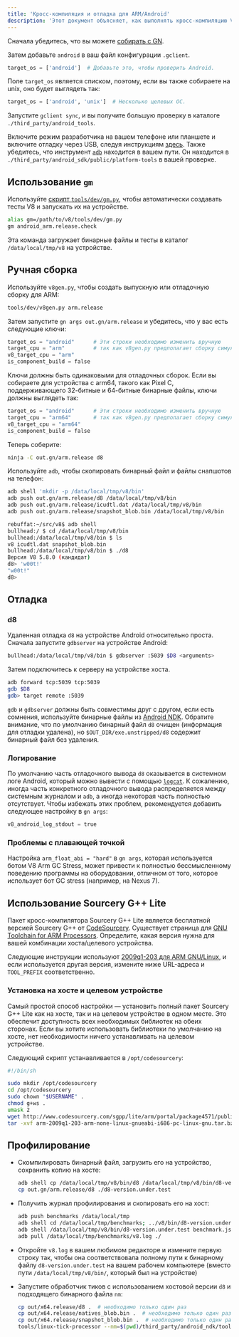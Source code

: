 ```yaml
---
title: 'Кросс-компиляция и отладка для ARM/Android'
description: 'Этот документ объясняет, как выполнять кросс-компиляцию V8 для ARM/Android и как его отлаживать.'
---
```

Сначала убедитесь, что вы можете [собирать с GN](/docs/build-gn).

Затем добавьте `android` в ваш файл конфигурации `.gclient`.

```python
target_os = ['android']  # Добавьте это, чтобы проверить Android.
```

Поле `target_os` является списком, поэтому, если вы также собираете на unix, оно будет выглядеть так:

```python
target_os = ['android', 'unix']  # Несколько целевых ОС.
```

Запустите `gclient sync`, и вы получите большую проверку в каталоге `./third_party/android_tools`.

Включите режим разработчика на вашем телефоне или планшете и включите отладку через USB, следуя инструкциям [здесь](https://developer.android.com/studio/run/device.html). Также убедитесь, что инструмент [`adb`](https://developer.android.com/studio/command-line/adb.html) находится в вашем пути. Он находится в `./third_party/android_sdk/public/platform-tools` в вашей проверке.

## Использование `gm`

Используйте [скрипт `tools/dev/gm.py`](/docs/build-gn#gm), чтобы автоматически создавать тесты V8 и запускать их на устройстве.

```bash
alias gm=/path/to/v8/tools/dev/gm.py
gm android_arm.release.check
```

Эта команда загружает бинарные файлы и тесты в каталог `/data/local/tmp/v8` на устройстве.

## Ручная сборка

Используйте `v8gen.py`, чтобы создать выпускную или отладочную сборку для ARM:

```bash
tools/dev/v8gen.py arm.release
```

Затем запустите `gn args out.gn/arm.release` и убедитесь, что у вас есть следующие ключи:

```python
target_os = "android"      # Эти строки необходимо изменить вручную
target_cpu = "arm"         # так как v8gen.py предполагает сборку симулятора.
v8_target_cpu = "arm"
is_component_build = false
```

Ключи должны быть одинаковыми для отладочных сборок. Если вы собираете для устройства с arm64, такого как Pixel C, поддерживающего 32-битные и 64-битные бинарные файлы, ключи должны выглядеть так:

```python
target_os = "android"      # Эти строки необходимо изменить вручную
target_cpu = "arm64"       # так как v8gen.py предполагает сборку симулятора.
v8_target_cpu = "arm64"
is_component_build = false
```

Теперь соберите:

```bash
ninja -C out.gn/arm.release d8
```

Используйте `adb`, чтобы скопировать бинарный файл и файлы снапшотов на телефон:

```bash
adb shell 'mkdir -p /data/local/tmp/v8/bin'
adb push out.gn/arm.release/d8 /data/local/tmp/v8/bin
adb push out.gn/arm.release/icudtl.dat /data/local/tmp/v8/bin
adb push out.gn/arm.release/snapshot_blob.bin /data/local/tmp/v8/bin
```

```bash
rebuffat:~/src/v8$ adb shell
bullhead:/ $ cd /data/local/tmp/v8/bin
bullhead:/data/local/tmp/v8/bin $ ls
v8 icudtl.dat snapshot_blob.bin
bullhead:/data/local/tmp/v8/bin $ ./d8
Версия V8 5.8.0 (кандидат)
d8> 'w00t!'
"w00t!"
d8>
```

## Отладка

### d8

Удаленная отладка `d8` на устройстве Android относительно проста. Сначала запустите `gdbserver` на устройстве Android:

```bash
bullhead:/data/local/tmp/v8/bin $ gdbserver :5039 $D8 <arguments>
```

Затем подключитесь к серверу на устройстве хоста.

```bash
adb forward tcp:5039 tcp:5039
gdb $D8
gdb> target remote :5039
```

`gdb` и `gdbserver` должны быть совместимы друг с другом, если есть сомнения, используйте бинарные файлы из [Android NDK](https://developer.android.com/ndk). Обратите внимание, что по умолчанию бинарный файл `d8` очищен (информация для отладки удалена), но `$OUT_DIR/exe.unstripped/d8` содержит бинарный файл без удаления.

### Логирование

По умолчанию часть отладочного вывода `d8` оказывается в системном логе Android, который можно вывести с помощью [`logcat`](https://developer.android.com/studio/command-line/logcat). К сожалению, иногда часть конкретного отладочного вывода распределяется между системным журналом и `adb`, а иногда некоторая часть полностью отсутствует. Чтобы избежать этих проблем, рекомендуется добавить следующее настройку в `gn args`:

```python
v8_android_log_stdout = true
```

### Проблемы с плавающей точкой

Настройка `arm_float_abi = "hard"` в `gn args`, которая используется ботом V8 Arm GC Stress, может привести к полностью бессмысленному поведению программы на оборудовании, отличном от того, которое использует бот GC stress (например, на Nexus 7).

## Использование Sourcery G++ Lite

Пакет кросс-компилятора Sourcery G++ Lite является бесплатной версией Sourcery G++ от [CodeSourcery](http://www.codesourcery.com/). Существует страница для [GNU Toolchain for ARM Processors](http://www.codesourcery.com/sgpp/lite/arm). Определите, какая версия нужна для вашей комбинации хоста/целевого устройства.

Следующие инструкции используют [2009q1-203 для ARM GNU/Linux](http://www.codesourcery.com/sgpp/lite/arm/portal/release858), и если используется другая версия, измените ниже URL-адреса и `TOOL_PREFIX` соответственно.

### Установка на хосте и целевом устройстве

Самый простой способ настройки — установить полный пакет Sourcery G++ Lite как на хосте, так и на целевом устройстве в одном месте. Это обеспечит доступность всех необходимых библиотек на обеих сторонах. Если вы хотите использовать библиотеки по умолчанию на хосте, нет необходимости ничего устанавливать на целевом устройстве.

Следующий скрипт устанавливается в `/opt/codesourcery`:

```bash
#!/bin/sh

sudo mkdir /opt/codesourcery
cd /opt/codesourcery
sudo chown "$USERNAME" .
chmod g+ws .
umask 2
wget http://www.codesourcery.com/sgpp/lite/arm/portal/package4571/public/arm-none-linux-gnueabi/arm-2009q1-203-arm-none-linux-gnueabi-i686-pc-linux-gnu.tar.bz2
tar -xvf arm-2009q1-203-arm-none-linux-gnueabi-i686-pc-linux-gnu.tar.bz2
```

## Профилирование

- Скомпилировать бинарный файл, загрузить его на устройство, сохранить копию на хосте:

    ```bash
    adb shell cp /data/local/tmp/v8/bin/d8 /data/local/tmp/v8/bin/d8-version.under.test
    cp out.gn/arm.release/d8 ./d8-version.under.test
    ```

- Получить журнал профилирования и скопировать его на хост:

    ```bash
    adb push benchmarks /data/local/tmp
    adb shell cd /data/local/tmp/benchmarks; ../v8/bin/d8-version.under.test run.js --prof
    adb shell /data/local/tmp/v8/bin/d8-version.under.test benchmark.js --prof
    adb pull /data/local/tmp/benchmarks/v8.log ./
    ```

- Откройте `v8.log` в вашем любимом редакторе и измените первую строку так, чтобы она соответствовала полному пути к бинарному файлу `d8-version.under.test` на вашем рабочем компьютере (вместо пути `/data/local/tmp/v8/bin/`, который был на устройстве)

- Запустите обработчик тиков с использованием хостовой версии `d8` и подходящего бинарного файла `nm`:

    ```bash
    cp out/x64.release/d8 .  # необходимо только один раз
    cp out/x64.release/natives_blob.bin .  # необходимо только один раз
    cp out/x64.release/snapshot_blob.bin .  # необходимо только один раз
    tools/linux-tick-processor --nm=$(pwd)/third_party/android_ndk/toolchains/arm-linux-androideabi-4.9/prebuilt/linux-x86_64/bin/arm-linux-androideabi-nm
    ```
